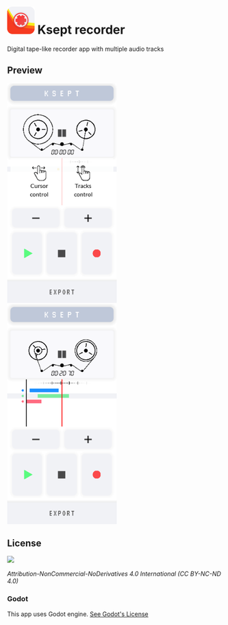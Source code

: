# <img src="https://github.com/kahagino/ksept_recorder/blob/main/.preview/logo_preview.png" width="64" height="64"> Ksept recorder

Digital tape-like recorder app with multiple audio tracks

## Preview
<p>
<img src="https://github.com/kahagino/ksept_recorder/blob/main/.preview/tuto_screen_preview.png" width="256">
<img src="https://github.com/kahagino/ksept_recorder/blob/main/.preview/screen_preview.png" width="256">
</p>

## License
<img src="https://mirrors.creativecommons.org/presskit/buttons/88x31/png/by-nc-nd.png" width="100">

*Attribution-NonCommercial-NoDerivatives 4.0 International (CC BY-NC-ND 4.0)*

### Godot
This app uses Godot engine.
[See Godot's License](https://godotengine.org/license)


